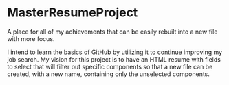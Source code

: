 # MasterResumeProject
A place for all of my achievements that can be easily rebuilt into a new file with more focus.

I intend to learn the basics of GitHub by utilizing it to continue improving my job search.
My vision for this project is to have an HTML resume with fields to select that will filter out specific components so that a new file can be created, with a new name, containing only the unselected components.